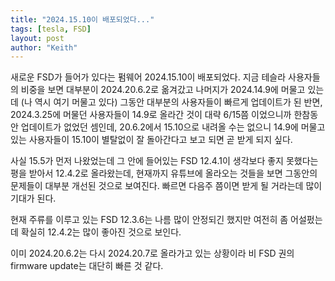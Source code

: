 ```yaml
---
title: "2024.15.10이 배포되었다..."
tags: [tesla, FSD]
layout: post
author: "Keith"
---
```


새로운 FSD가 들어가 있다는 펌웨어 2024.15.10이 배포되었다. 지금 테슬라 사용자들의 비중을 보면 대부분이 2024.20.6.2로 옮겨갔고 나머지가 2024.14.9에 머물고 있는데 (나 역시 여기 머물고 있다) 그동안 대부분의 사용자들이 빠르게 업데이트가 된 반면, 2024.3.25에 머물던 사용자들이 14.9로 올라간 것이 대략 6/15쯤 이었으니까 한참동안 업데이트가 없었던 셈인데, 20.6.2에서 15.10으로 내려올 수는 없으니 14.9에 머물고 있는 사용자들이 15.10이 별탈없이 잘 돌아간다고 보고 되면 곧 받게 되지 싶다.

사실 15.5가 먼저 나왔었는데 그 안에 들어있는 FSD 12.4.1이 생각보다 좋지 못했다는 평을 받아서 12.4.2로 올라왔는데, 현재까지 유튜브에 올라오는 것들을 보면 그동안의 문제들이 대부분 개선된 것으로 보여진다. 빠르면 다음주 쯤이면 받게 될 거라는데 많이 기대가 된다.

현재 주류를 이루고 있는 FSD 12.3.6는 나름 많이 안정되긴 했지만 여전히 좀 어설펐는데 확실히 12.4.2는 많이 좋아진 것으로 보인다. 

이미 2024.20.6.2는 다시 2024.20.7로 올라가고 있는 상황이라 비 FSD 권의 firmware update는 대단히 빠른 것 같다.